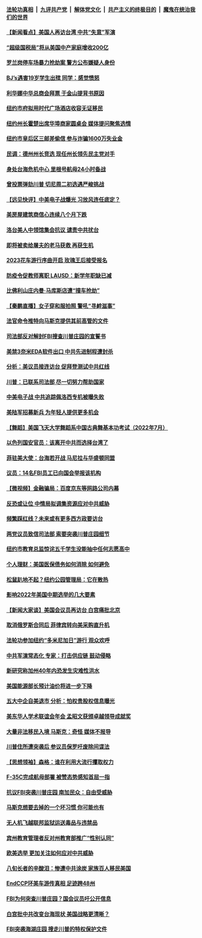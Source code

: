 ####  [法轮功真相](../../../../basic/blob/master/README.md?t=08161531) &nbsp;|&nbsp; [九评共产党](../../../../9ping.md/blob/master/README.md?t=08161531) &nbsp;|&nbsp; [解体党文化](../../../../jtdwh.md/blob/master/README.md?t=08161531)  &nbsp;|&nbsp; [共产主义的终极目的](../../../../gczydzjmd.md/blob/master/README.md?t=08161531) &nbsp;|&nbsp; [魔鬼在统治我们的世界](../../../../mgztzwmdsj.md/blob/master/README.md?t=08161531) 

#### [【新闻看点】美国人再访台湾 中共“失意”军演](../pages/nsc412/n13803240.md?t=08161531) 

#### [“超级国税局”将从美国中产家庭增收200亿](../pages/nsc412/n13803299.md?t=08161531) 

#### [罗兰岗停车场暴力抢劫案 警方公布嫌疑人身份](../pages/nsc412/n13803531.md?t=08161531) 

#### [BJ’s遇害19岁学生出殡 同学：感觉愤怒](../pages/nsc412/n13803471.md?t=08161531) 

#### [利华娜中华总商会拜票 于金山提背书原因](../pages/nsc412/n13803469.md?t=08161531) 

#### [纽约市府拟用时代广场酒店收容无证移民](../pages/nsc412/n13803462.md?t=08161531) 

#### [纽约州长霍楚出席华埠商家圆桌会 媒体提问聚焦选情](../pages/nsc412/n13803464.md?t=08161531) 

#### [纽约市皇后区三邮差偷信 参与诈骗1600万失业金](../pages/nsc412/n13803415.md?t=08161531) 

#### [民调：德州州长竞选 现任州长领先民主党对手](../pages/nsc412/n13803319.md?t=08161531) 

#### [身处台海危机中心 里根号航母24小时备战](../pages/nsc412/n13803248.md?t=08161531) 

#### [曾投票弹劾川普 切尼周二初选遇严峻挑战](../pages/nsc412/n13803172.md?t=08161531) 

#### [【远见快评】中美电子战爆光 习放风连任底定？](../pages/nsc412/n13803243.md?t=08161531) 

#### [美房屋建筑商信心连续八个月下跌](../pages/nsc412/n13803285.md?t=08161531) 

#### [洛台美人中领馆集会抗议 谴责中共扰台](../pages/nsc412/n13803283.md?t=08161531) 

#### [即将被卖给屠夫的老马获救 再获生机](../pages/nsc412/n13803022.md?t=08161531) 

#### [2023花车游行序曲开启 玫瑰王后接受报名](../pages/nsc412/n13803279.md?t=08161531) 

#### [防疫令促教师离职 LAUSD：新学年职缺已减](../pages/nsc412/n13803272.md?t=08161531) 

#### [比佛利山庄内曼‧马库斯店遭“撞车抢劫”](../pages/nsc412/n13803249.md?t=08161531) 

#### [【秦鹏直播】女子穿和服拍照 警吼“寻衅滋事”](../pages/nsc412/n13803111.md?t=08161531) 

#### [法官命令推特向马斯克提供其前高管的文件](../pages/nsc412/n13803237.md?t=08161531) 

#### [司法部反对解封FBI搜查川普庄园的宣誓书](../pages/nsc412/n13803236.md?t=08161531) 

#### [美禁3奈米EDA软件出口 中共先进制程遭封杀](../pages/nsc412/n13803218.md?t=08161531) 

#### [分析：美议员接连访台 促拜登测试中共红线](../pages/nsc412/n13803156.md?t=08161531) 

#### [川普：已联系司法部 尽一切努力帮助国家](../pages/nsc412/n13803112.md?t=08161531) 

#### [中美电子战 中共追踪佩洛西专机被曝失败](../pages/nsc412/n13803100.md?t=08161531) 

#### [美陆军招募新兵 为年轻人提供更多机会](../pages/nsc412/n13802687.md?t=08161531) 

#### [【舞蹈】美国飞天大学舞蹈系中国古典舞基本功考试（2022年7月）](../pages/nsc412/n13803190.md?t=08161531) 

#### [以色列国安官员：该离开中共而选择台湾了](../pages/nsc412/n13803224.md?t=08161531) 

#### [菲驻美大使：台海若开战 马尼拉与华盛顿同盟](../pages/nsc412/n13803147.md?t=08161531) 

#### [议员：14名FBI员工已向国会举报该机构](../pages/nsc412/n13803101.md?t=08161531) 

#### [【微视频】金融骗局：百度京东等网路公司内幕](../pages/nsc412/n13803093.md?t=08161531) 

#### [反恐或让位 中情局拟调集资源应对中共威胁](../pages/nsc412/n13803137.md?t=08161531) 

#### [频繁踩红线？未来或有更多西方政要访台](../pages/nsc412/n13803096.md?t=08161531) 

#### [两党议员致信司法部 索要突袭川普庄园细节](../pages/nsc412/n13803066.md?t=08161531) 

#### [纽约市教育总监惊诧五千学生没能抽中任何志愿高中](../pages/nsc412/n13803107.md?t=08161531) 

#### [个人理财：美国医保债务如何消除 如何避免](../pages/nsc412/n13802360.md?t=08161531) 

#### [松鼠趴地不起？纽约公园管理局：它在散热](../pages/nsc412/n13802883.md?t=08161531) 

#### [影响2022年美国中期选举的几大要素](../pages/nsc412/n13802590.md?t=08161531) 

#### [【新闻大家谈】美国会议员再访台 白宫痛批北京](../pages/nsc412/n13803018.md?t=08161531) 

#### [取消俄罗斯合同后 菲律宾转向美采购直升机](../pages/nsc412/n13802975.md?t=08161531) 

#### [法轮功参加纽约“多米尼加日”游行 观众欢呼](../pages/nsc412/n13802755.md?t=08161531) 

#### [中共军演常态化 专家：打击供应链 鼓动侵略](../pages/nsc412/n13802988.md?t=08161531) 

#### [新研究称加州40年内恐发生灾难性洪水](../pages/nsc412/n13802691.md?t=08161531) 

#### [美国能源部长预计油价将进一步下降](../pages/nsc412/n13802638.md?t=08161531) 

#### [五大中企自美退市 分析：怕权贵股权信息曝光](../pages/nsc412/n13802666.md?t=08161531) 

#### [美东华人学术联谊会年会 孟昭文获颁卓越领导成就奖](../pages/nsc412/n13802725.md?t=08161531) 

#### [大量非法移民入境 马斯克：奇怪 媒体不报导](../pages/nsc412/n13802642.md?t=08161531) 

#### [川普住所遭突袭后 参议员保罗吁废除间谍法](../pages/nsc412/n13802597.md?t=08161531) 

#### [【思想领袖】森格：谁在利用大流行攫取权力](../pages/nsc412/n13787874.md?t=08161531) 

#### [F-35C完成航母部署 被赞态势感知首屈一指](../pages/nsc412/n13800769.md?t=08161531) 

#### [抗议FBI突袭川普庄园 南加民众：自由受威胁](../pages/nsc412/n13802534.md?t=08161531) 

#### [马斯克想要去掉的一个坏习惯 你可能也有](../pages/nsc412/n13802594.md?t=08161531) 

#### [无人机飞越联邦监狱运送毒品与违禁品](../pages/nsc412/n13802599.md?t=08161531) 

#### [宾州教育管理者反对州教育部推广“性别认同”](../pages/nsc412/n13802567.md?t=08161531) 

#### [欧美选举 更加关注如何应对中共威胁](../pages/nsc412/n13802453.md?t=08161531) 

#### [八旬长者的辛酸泪：惨遭中共涂炭 家族百人移民美国](../pages/nsc412/n13802576.md?t=08161531) 

#### [EndCCP环美车游传真相 足迹跨48州](../pages/nsc412/n13802543.md?t=08161531) 

#### [FBI为何突查川普庄园？国会议员吁公开信息](../pages/nsc412/n13802523.md?t=08161531) 

#### [白宫批中共改变台海现状 美国战略更清晰？](../pages/nsc412/n13802458.md?t=08161531) 

#### [FBI突袭海湖庄园 搜走川普的特权保护文件](../pages/nsc412/n13802438.md?t=08161531) 


